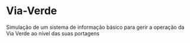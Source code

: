 # Via-Verde
Simulação de um sistema de informação básico para gerir a operação da Via Verde ao nível das suas portagens
